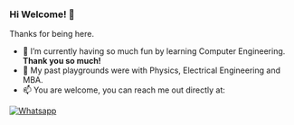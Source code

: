 ### Hi Welcome! 👋

Thanks for being here.

- 🌱 I’m currently having so much fun by learning Computer Engineering. **Thank you so much!**
- :evergreen_tree: My past playgrounds were with Physics, Electrical Engineering and MBA.
- 📫 You are welcome, you can reach me out directly at: 

[![Whatsapp](https://img.shields.io/badge/WhatsApp-25D366?style=for-the-badge&logo=whatsapp&logoColor=white)](https://wa.me/5519992407898)
